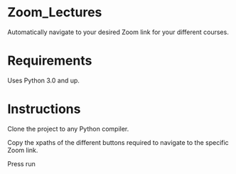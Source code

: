 # Zoom_Lectures

Automatically navigate to your desired Zoom link for your different courses.

# Requirements
Uses Python 3.0 and up.

# Instructions
Clone the project to any Python compiler.

Copy the xpaths of the different buttons required to navigate to the specific Zoom link.

Press run
